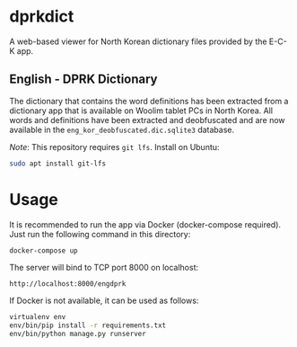 # dprkdict
A web-based viewer for North Korean dictionary files provided by the E-C-K app.

## English - DPRK Dictionary

The dictionary that contains the word definitions has been extracted from a dictionary app that is available on Woolim tablet PCs in North Korea. All words and definitions have been extracted and deobfuscated and are now available in the `eng_kor_deobfuscated.dic.sqlite3` database. 

*Note*: This repository requires `git lfs`. Install on Ubuntu:
    
```bash
sudo apt install git-lfs
```

# Usage

It is recommended to run the app via Docker (docker-compose required). Just run the following command in this directory:
    
```bash
docker-compose up
```

The server will bind to TCP port 8000 on localhost:

```
http://localhost:8000/engdprk
```

If Docker is not available, it can be used as follows:

```bash
virtualenv env
env/bin/pip install -r requirements.txt
env/bin/python manage.py runserver
```


